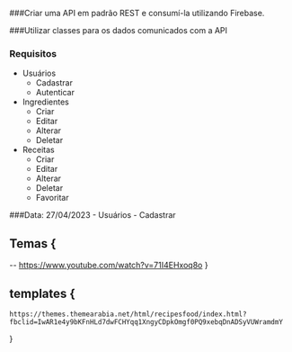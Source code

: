 ###Criar uma API em padrão REST e consumí-la utilizando Firebase.

###Utilizar classes para os dados comunicados com a API

### Requisitos

- Usuários
    - Cadastrar
    - Autenticar
- Ingredientes
    - Criar
    - Editar
    - Alterar
    - Deletar
- Receitas
    - Criar
    - Editar
    - Alterar
    - Deletar
    - Favoritar


###Data: 27/04/2023
    - Usuários
    - Cadastrar

## Temas {
   -- https://www.youtube.com/watch?v=71I4EHxoq8o
}
## templates {
    https://themes.themearabia.net/html/recipesfood/index.html?fbclid=IwAR1e4y9bKFnHLd7dwFCHYqq1XngyCDpkOmgf0PQ9xebqDnADSyVUWramdmY
}